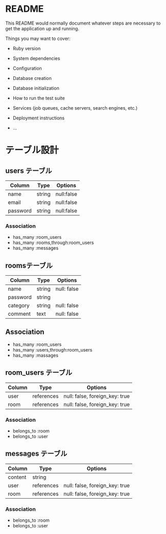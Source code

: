 # README

This README would normally document whatever steps are necessary to get the
application up and running.

Things you may want to cover:

* Ruby version

* System dependencies

* Configuration

* Database creation

* Database initialization

* How to run the test suite

* Services (job queues, cache servers, search engines, etc.)

* Deployment instructions

* ...

# テーブル設計

## users テーブル

|Column  | Type  |Options    |
| ------ | ----- | --------- |
| name   | string| null:false|
| email  | string| null:false|
|password| string| null:false|

### Association

- has_many :room_users
- has_many :rooms,through:room_users
- has_many :messages

## roomsテーブル

| Column  | Type   | Options     |
| ------- | ------ | ----------- |
| name    | string | null: false |
| password| string |             |
| category| string | null: false |
| comment | text   | null: false |


## Association

- has_many :room_users
- has_many :users,through:room_users
- has_many :massages


## room_users テーブル

| Column | Type       | Options                        |
| ------ | ---------- | ------------------------------ |
| user   | references | null: false, foreign_key: true |
| room   | references | null: false, foreign_key: true |

### Association

- belongs_to :room
- belongs_to :user

## messages テーブル

| Column  | Type       | Options                        |
| ------- | ---------- | ------------------------------ |
| content | string     |                                |
| user    | references | null: false, foreign_key: true |
| room    | references | null: false, foreign_key: true |

### Association

- belongs_to :room
- belongs_to :user
